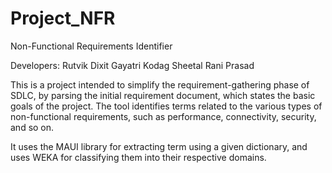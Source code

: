 # Project_NFR

Non-Functional Requirements Identifier

Developers:
Rutvik Dixit
Gayatri Kodag
Sheetal Rani Prasad

This is a project intended to simplify the requirement-gathering phase of SDLC, by parsing the initial requirement document, which states the basic goals of the project. 
The tool identifies terms related to the various types of non-functional requirements, such as performance, connectivity, security, and so on. 

It uses the MAUI library for extracting term using a given dictionary, and uses WEKA for classifying them into their respective domains.
